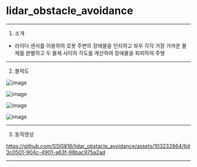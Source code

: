 # lidar_obstacle_avoidance

---
1. 소개 
- 라이다 센서를 이용하여 로봇 주변의 장애물을 인지하고 좌우 각각 가장 가까운 물체를 판별하고 두 물체 사이의 각도를 계산하여 장애물을 회피하여 주행
---
2. 블럭도

![image](https://github.com/SSI0816/lidar_obstacle_avoidance/assets/103232864/3c8679a5-1397-426e-8ffc-3f27606c21d2)

![image](https://github.com/SSI0816/lidar_obstacle_avoidance/assets/103232864/ff9fccfa-911c-48bc-ac3a-7a0598ba76b2)

![image](https://github.com/SSI0816/lidar_obstacle_avoidance/assets/103232864/57e405aa-6b7d-4672-83aa-e510a22c822a)

![image](https://github.com/SSI0816/lidar_obstacle_avoidance/assets/103232864/87e66ad4-720a-4208-8c88-8421fb989056)

---
3. 동작영상

https://github.com/SSI0816/lidar_obstacle_avoidance/assets/103232864/6d3c0501-904c-4901-a63f-98bac975a2ad

---
